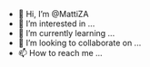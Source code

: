- 👋 Hi, I’m @MattiZA
- 👀 I’m interested in ...
- 🌱 I’m currently learning ...
- 💞️ I’m looking to collaborate on ...
- 📫 How to reach me ...

<!---
MattiZA/MattiZA is a ✨ special ✨ repository because its `README.md` (this file) appears on your GitHub profile.
You can click the Preview link to take a look at your changes.
--->
